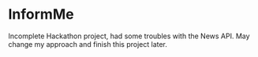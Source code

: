 # InformMe

Incomplete Hackathon project, had some troubles with the News API.
May change my approach and finish this project later.
